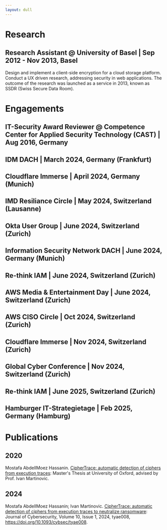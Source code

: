 ```yaml
---
layout: dull
---
```


# Research

## Research Assistant @ University of Basel | Sep 2012 - Nov 2013, Basel
Design and implement a client-side encryption for a cloud storage platform. 
Conduct a UX driven research, addressing security in web applications. 
The outcome of the research was launched as a service in 2013, known as SSDR (Swiss Secure Data Room).

# Engagements

## IT-Security Award Reviewer @ Competence Center for Applied Security Technology (CAST) | Aug 2016, Germany

## IDM DACH | March 2024, Germany (Frankfurt)

## Cloudflare Immerse  | April 2024, Germany (Munich)

## IMD Resiliance Circle  | May 2024, Switzerland (Lausanne)

## Okta User Group | June 2024, Switzerland (Zurich)

## Information Security Network DACH | June 2024, Germany (Munich)

## Re-think IAM | June 2024, Switzerland (Zurich)

## AWS Media & Entertainment Day | June 2024, Switzerland (Zurich)

## AWS CISO Circle | Oct 2024, Switzerland (Zurich)

## Cloudflare Immerse | Nov 2024, Switzerland (Zurich)

## Global Cyber Conference | Nov 2024, Switzerland (Zurich)

## Re-think IAM | June 2025, Switzerland (Zurich)

## Hamburger IT-Strategietage | Feb 2025, Germany (Hamburg)

# Publications

## 2020
Mostafa AbdellMoez Hassanin. [CipherTrace: automatic detection of ciphers from execution traces](https://ora.ox.ac.uk/objects/uuid:c8f36d8c-3b3e-40bf-9b4e-7f557fef5e83): Master's Thesis at University of Oxford, advised by Prof. Ivan Martinovic.

## 2024
Mostafa AbdellMoez Hassanin; Ivan Martinovic. [CipherTrace: automatic detection of ciphers from execution traces to neutralize ransomware](https://doi.org/10.1093/cybsec/tyae008): Journal of Cybersecurity, Volume 10, Issue 1, 2024, tyae008, https://doi.org/10.1093/cybsec/tyae008.
